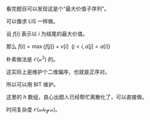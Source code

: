 看完题目可以发现这是个“最大价值子序列”。

可以像求 LIS 一样做。

设 $f[i]$ 表示以 $i$ 为结尾的最大价值。

那么 $f[i]=\max\{f[j]\}+v[i]\ \ ( j<i,a[j]<a[i])$

朴素做法是 $\mathcal{O(n^2)}$ 的。

这实际上是维护个二维偏序，也就是正序对。

所以可以用 BIT 维护。

这里的 $h$ 数组，良心出题人已经帮忙离散化了，可以直接做。

时间复杂度 $\mathcal{O(n\log n)}$。




